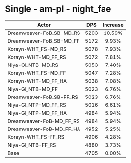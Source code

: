# Single - am-pl - night_fae
| Actor | DPS | Increase |
|---|:---:|:---:|
|Dreamweaver-FoB_SB-MD_RS|5203|10.59%|
|Dreamweaver-FoB_SB-MD_FF|5172|9.93%|
|Korayn-WHT_FS-MD_RS|5078|7.93%|
|Korayn-WHT-MD_FF_RS|5072|7.81%|
|Niya-GI_NTB-MD_RS|5053|7.40%|
|Korayn-WHT_FS-MD_FF|5047|7.28%|
|Korayn-WHT-MD_FF_HA|5038|7.08%|
|Niya-GI_NTB-MD_FF|5023|6.76%|
|Dreamweaver-FoB_SB-FF_RS|5023|6.76%|
|Niya-GI_NTP-MD_FF_RS|5016|6.61%|
|Niya-GI_NTP-MD_FF_HA|4984|5.94%|
|Dreamweaver-FoB-MD_FF_RS|4984|5.94%|
|Dreamweaver-FoB-MD_FF_HA|4952|5.25%|
|Korayn-WHT_FS-FF_RS|4906|4.28%|
|Niya-GI_NTB-FF_RS|4880|3.73%|
|Base|4705|0.00%|
